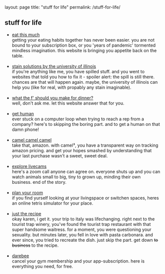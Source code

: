 layout: page
title: "stuff for life"
permalink: /stuff-for-life/


## stuff for life 

- [eat this much](https://www.eatthismuch.com) <br>
getting your eating habits together has never been easier. you are not bound to your subscription box, or you 'years of pandemic' tormented mindless imagination. this website is bringing you appetite back on the table. <br><br>
- [stain solutions by the university of illinois](web.extension.illinois.edu/stain)<br>
if you're anything like me, you have spilled stuff. and you went to websites that told you how to fix it - spoiler alert: the spill is still there. chances are that will happen again. maybe, the university of illinois can help you (like for real, with propably any stain imaginable). <br><br>
- [what the f' should you make for dinner?](https://whatthefuckshouldimakefordinner.com/)<br>
well, don't ask me. let this website answer that for you. <br><br>
- [get human](https://www.gethuman.com)<br>
ever stuck on a computer loop when trying to reach a rep from a company? here's to skipping the boring part. and to get a human on that damn phone!<br><br>
- [camel camel camel](https://camelcamelcamel.com/)<br>
take that, amazon. with camel³, you have a transparent way on tracking amazon pricing. and get your hopes smashed by understanding that your last purchase wasn't a sweet, sweet deal. <br><br>
- [explore livecams](https://explore.org/livecams)<br>
here's a zoom call anyone can agree on. everyone shuts up and you can watch animals small to big, tiny to grown up, minding their own business. end of the story.<br><br>
- [plan your room](https://www.planyourroom.com)<br>
if you find yurself looking at your livingspace or switchen spaces, heres an online tetris simulator for your place.<br><br>
- [just the recipe](https://www.justtherecipe.com/)<br>
okay karen, i get it. your trip to italy was lifechanging. right next to the tourist trap winery, you've found the tourist trap restaurant with that super handsome waitress. for a moment, you were questioning your sexuality. but minutes later, you fell in love with pasta carbonara. and ever since, you tried to recreate the dish. just skip the part. get down ~~to business~~ to the recipe.<br><br>
- [darebee](https://darebee.com/)<br>
cancel your gym membership and your app-subscription. here is everything you need, for free.<br><br>

